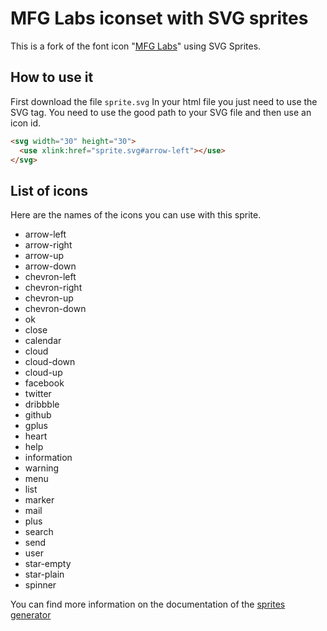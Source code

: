 # MFG Labs iconset with SVG sprites
This is a fork of the font icon "[MFG Labs](https://github.com/MfgLabs/mfglabs-iconset)" using SVG Sprites.

## How to use it
First download the file `sprite.svg`
In your html file you just need to use the SVG tag.
You need to use the good path to your SVG file and then use an icon id.

```html
<svg width="30" height="30">
  <use xlink:href="sprite.svg#arrow-left"></use>
</svg>
```

## List of icons
Here are the names of the icons you can use with this sprite.

* arrow-left
* arrow-right
* arrow-up
* arrow-down     
* chevron-left   
* chevron-right    
* chevron-up   
* chevron-down   
* ok      
* close     
* calendar    
* cloud    
* cloud-down    
* cloud-up    
* facebook    
* twitter     
* dribbble   
* github    
* gplus     
* heart    
* help      
* information   
* warning   
* menu      
* list    
* marker   
* mail     
* plus    
* search    
* send      
* user     
* star-empty     
* star-plain      
* spinner     

You can find more information on the documentation of the [sprites generator](https://thibaut-b.github.io/SVG-Sprites-bootstrap/)
